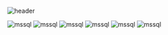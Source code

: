 ![header](https://capsule-render.vercel.app/api?type=venom&color=0:8871e5,100:b678c4&height=300&section=header&text=LeeGeon&fontSize=90)

![mssql](https://img.shields.io/badge/c-A8B9CC?style=for-the-badge&logo=c&logoColor=white)  ![mssql](https://img.shields.io/badge/c++-00599C?style=for-the-badge&logo=c++&logoColor=white) ![mssql](https://img.shields.io/badge/c#-512BD4?style=for-the-badge&logo=csharp&logoColor=white) 
![mssql](https://img.shields.io/badge/unreal-0E1128?style=for-the-badge&logo=unrealengine&logoColor=white) ![mssql](https://img.shields.io/badge/unity-512BD4?style=for-the-badge&logo=unity&logoColor=white)
![mssql](https://img.shields.io/badge/mssql-CC2927?style=for-the-badge&logo=microsoftsqlserver&logoColor=white)
